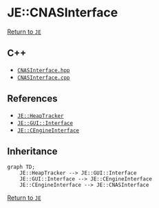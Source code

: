# JE::CNASInterface

[Return to `JE`](/docs/je.md)

## C++

- [`CNASInterface.hpp`](/src/je/CNASInterface.hpp)
- [`CNASInterface.cpp`](/src/je/CNASInterface.cpp)

## References

- [`JE::HeapTracker`](/docs/je/HeapTracker.md)
- [`JE::GUI::Interface`](/docs/je/GUI/Interface.md)
- [`JE::CEngineInterface`](/docs/je/CEngineInterface.md)

## Inheritance

```mermaid
graph TD;
    JE::HeapTracker --> JE::GUI::Interface
    JE::GUI::Interface --> JE::CEngineInterface
    JE::CEngineInterface --> JE::CNASInterface
```

[Return to `JE`](/docs/je.md)